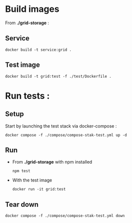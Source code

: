 # Build images
From **./grid-storage** :
## Service
```
docker build -t service:grid . 
```
## Test image
```
docker build -t grid:test -f ./test/Dockerfile .
```

# Run tests :
## Setup
Start by launching the test stack via docker-compose :
```
docker compose -f ./compose/compose-stak-test.yml up -d
```
## Run
+ From **./grid-storage**  with npm installed
    ```
    npm test
    ```
+ With the test image
    ```
    docker run -it grid:test
    ```
## Tear down
```
docker compose -f ./compose/compose-stak-test.yml down
```

